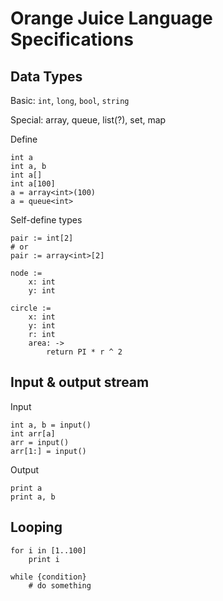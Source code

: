 # Orange Juice Language Specifications

## Data Types

Basic: `int`, `long`, `bool`, `string`

Special: array, queue, list(?), set, map

Define

```
int a
int a, b
int a[]
int a[100]
a = array<int>(100)
a = queue<int>
```

Self-define types

```
pair := int[2]
# or
pair := array<int>[2]
```

```
node :=
    x: int
    y: int
```

```
circle :=
    x: int
    y: int
    r: int
    area: ->
        return PI * r ^ 2
```

## Input & output stream

Input

```
int a, b = input()
int arr[a]
arr = input()
arr[1:] = input()
```

Output

```
print a
print a, b
```

## Looping

```
for i in [1..100]
    print i
```

```
while {condition}
    # do something
```
